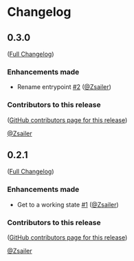 # Changelog

<!-- <START NEW CHANGELOG ENTRY> -->

## 0.3.0

([Full Changelog](https://github.com/Zsailer/jupyterlab-magic-wand/compare/v0.2.1...00f011339fb873cf3ca6d0d819112bd5b1baff7c))

### Enhancements made

- Rename entrypoint [#2](https://github.com/Zsailer/jupyterlab-magic-wand/pull/2) ([@Zsailer](https://github.com/Zsailer))

### Contributors to this release

([GitHub contributors page for this release](https://github.com/Zsailer/jupyterlab-magic-wand/graphs/contributors?from=2025-01-03&to=2025-01-03&type=c))

[@Zsailer](https://github.com/search?q=repo%3AZsailer%2Fjupyterlab-magic-wand+involves%3AZsailer+updated%3A2025-01-03..2025-01-03&type=Issues)

<!-- <END NEW CHANGELOG ENTRY> -->

## 0.2.1

([Full Changelog](https://github.com/Zsailer/jupyterlab-magic-wand/compare/cc48eda7b10373ddadf84447b9209bea63af1868...118fc2d235dd3ea6811f673ed98e111fe2f75330))

### Enhancements made

- Get to a working state [#1](https://github.com/Zsailer/jupyterlab-magic-wand/pull/1) ([@Zsailer](https://github.com/Zsailer))

### Contributors to this release

([GitHub contributors page for this release](https://github.com/Zsailer/jupyterlab-magic-wand/graphs/contributors?from=2024-11-13&to=2025-01-03&type=c))

[@Zsailer](https://github.com/search?q=repo%3AZsailer%2Fjupyterlab-magic-wand+involves%3AZsailer+updated%3A2024-11-13..2025-01-03&type=Issues)
